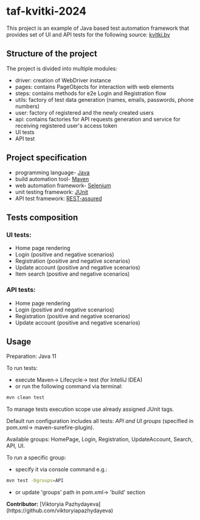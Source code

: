 # taf-kvitki-2024

This project is an example of Java based test automation framework that provides set of
UI and API tests for the following source:  [kvitki.by](https://www.kvitki.by)

## Structure of the project

The project is divided into multiple modules:

-   driver: creation of WebDriver instance
-   pages: contains PageObjects for interaction with web elements
-   steps: contains methods for e2e Login and Registration flow
-   utils: factory of test data generation (names, emails, passwords, phone numbers)
-   user: factory of registered and the newly created users
-   api: contains factories for API requests generation and service for receiving registered user's access token 
-   UI tests
-   API test


## Project specification

- programming language- [Java](https://www.java.com/en/download/help/whatis_java.html)
- build automation tool- [Maven](https://maven.apache.org/)
- web automation framework- [Selenium](https://www.selenium.dev/)
- unit testing framework: [JUnit](https://junit.org/junit5/)
- API test framework: [REST-assured](https://rest-assured.io/)

## Tests composition

<H3> UI tests:</H3>

- Home page rendering 
- Login (positive and negative scenarios)
- Registration (positive and negative scenarios)
- Update account (positive and negative scenarios)
- Item search (positive and negative scenarios)

<H3> API tests:</H3>

- Home page rendering
- Login (positive and negative scenarios)
- Registration (positive and negative scenarios)
- Update account (positive and negative scenarios)

## Usage

Preparation: Java 11

To run tests:
- execute Maven-> Lifecycle-> test (for IntelliJ IDEA)
- or run the following command via terminal: 
```bash
mvn clean test
```


To manage tests execution scope use already assigned JUnit tags.
<p>Default run configuration includes all tests:  <i>API and UI groups</i> (specified in pom.xml-> maven-surefire-plugin).</p>
Available groups: HomePage, Login, Registration, UpdateAccount, Search, API, UI.

To run a specific group:
* specify it via console command e.g.:
```bash
mvn test -Dgroups=API
```
* or update 'groups' path in pom.xml-> 'build' section

<p></p>
<b>Contributor:</b> [Viktoryia Pazhydayeva](https://github.com/viktoryiapazhydayeva)





